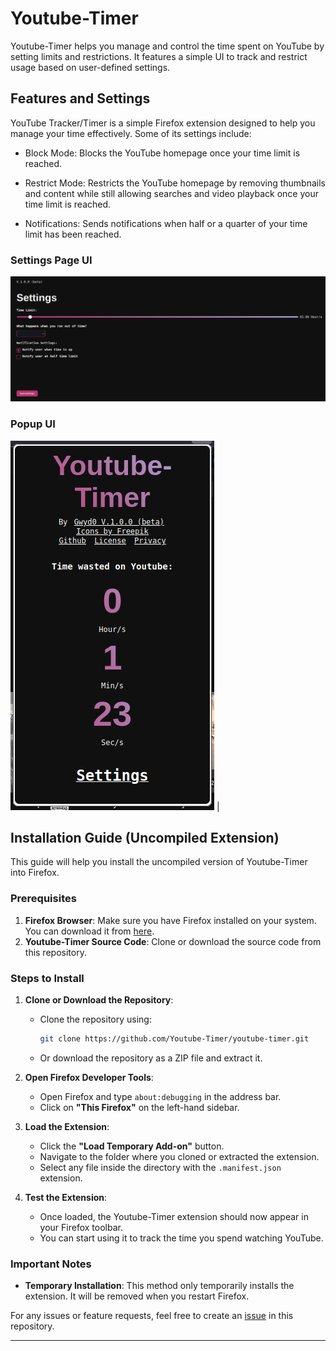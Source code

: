 # Youtube-Timer
Youtube-Timer helps you manage and control the time spent on YouTube by setting limits and restrictions. It features a simple UI to track and restrict usage based on user-defined settings.

## Features and Settings

YouTube Tracker/Timer is a simple Firefox extension designed to help you manage your time effectively. Some of its settings include:
* Block Mode: Blocks the YouTube homepage once your time limit is reached.

* Restrict Mode: Restricts the YouTube homepage by removing thumbnails and content while still allowing searches and video playback once your time limit is reached.

* Notifications: Sends notifications when half or a quarter of your time limit has been reached.

### Settings Page UI
![UI Screenshot 2](https://github.com/Gwyd0/Youtube-Timer/blob/main/screenshots/UI2.png?raw=true)

### Popup UI
![UI Screenshot](https://github.com/Gwyd0/Youtube-Timer/blob/main/screenshots/UI.png?raw=true) |

## Installation Guide (Uncompiled Extension)

This guide will help you install the uncompiled version of Youtube-Timer into Firefox.

### Prerequisites
1. **Firefox Browser**: Make sure you have Firefox installed on your system. You can download it from [here](https://www.mozilla.org/firefox/).
2. **Youtube-Timer Source Code**: Clone or download the source code from this repository.

### Steps to Install
1. **Clone or Download the Repository**:
   - Clone the repository using:
     ```bash
     git clone https://github.com/Youtube-Timer/youtube-timer.git
     ```
   - Or download the repository as a ZIP file and extract it.

2. **Open Firefox Developer Tools**:
   - Open Firefox and type `about:debugging` in the address bar.
   - Click on **"This Firefox"** on the left-hand sidebar.

3. **Load the Extension**:
   - Click the **"Load Temporary Add-on"** button.
   - Navigate to the folder where you cloned or extracted the extension.
   - Select any file inside the directory with the `.manifest.json` extension.

4. **Test the Extension**:
   - Once loaded, the Youtube-Timer extension should now appear in your Firefox toolbar.
   - You can start using it to track the time you spend watching YouTube.

### Important Notes
- **Temporary Installation**: This method only temporarily installs the extension. It will be removed when you restart Firefox.

For any issues or feature requests, feel free to create an [issue](https://github.com/gwyd0/youtube-timer/issues) in this repository.

---
